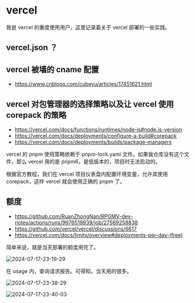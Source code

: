 # vercel

我是 vercel 的重度使用用户，这里记录着关于 vercel 部署的一些实践。

## vercel.json ？

## vercel 被墙的 cname 配置

- https://www.cnblogs.com/cubeyu/articles/17451621.html

## vercel 对包管理器的选择策略以及让 vercel 使用 corepack 的策略

- https://vercel.com/docs/functions/runtimes/node-js#node.js-version
- https://vercel.com/docs/deployments/configure-a-build#corepack
- https://vercel.com/docs/deployments/builds/package-managers

vercel 的 pnpm 使用策略依赖于 pnpm-lock.yaml 文件。如果我仓库没有这个文件，那么 vercel 用的是 pnpm6，是低版本的，项目时无法启动的。

根据官方教程，我们在 vercel 项目仪表盘内配置环境变量，允许其使用 corepack，这样 vercel 就会使用正确的 pnpm 了。

## 额度

- https://github.com/RuanZhongNan/RPGMV-dev-notes/actions/runs/9976519939/job/27569258838
- https://github.com/vercel/vercel/discussions/6617
- https://vercel.com/docs/limits/overview#deployments-per-day-(free)

简单来说，就是当天部署的额度用完了。

![2024-07-17-23-19-29](https://gh-img-store.ruan-cat.com/img/2024-07-17-23-19-29.png)

在 usage 内，查询请求报告。可得知，当天用的很多。

![2024-07-17-23-38-29](https://gh-img-store.ruan-cat.com/img/2024-07-17-23-38-29.png)

![2024-07-17-23-40-03](https://gh-img-store.ruan-cat.com/img/2024-07-17-23-40-03.png)
